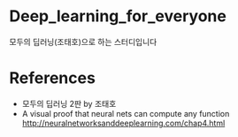 # Deep_learning_for_everyone
모두의 딥러닝(조태호)으로 하는 스터디입니다

# References
- 모두의 딥러닝 2판 by 조태호
- A visual proof that neural nets can compute any function http://neuralnetworksanddeeplearning.com/chap4.html
